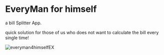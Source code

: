 # EveryMan for himself

a bill Splitter App.

quick solution for those of us who does not want to calculate the bill every single time!



![everyman4himselfEX](https://user-images.githubusercontent.com/62115527/168170702-80a8a211-4d5d-40da-8886-1f379f770384.png)
